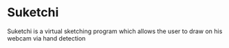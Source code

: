 # Suketchi
Suketchi is a virtual sketching program which allows the user to draw on his webcam via hand detection
